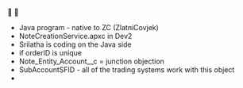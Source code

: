 :tennis: :ski:

* Java program - native to ZC (ZlatniCovjek)
* NoteCreationService.apxc in Dev2
* Srilatha is coding on the Java side
* if orderID is unique
* Note_Entity_Account__c = junction objection
* SubAccountSFID - all of the trading systems work with this object
* 
